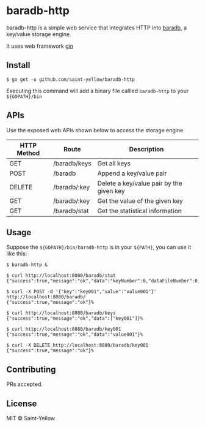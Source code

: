 # baradb-http

baradb-http is a simple web service that integrates HTTP into [baradb](https://github.com/saint-yellow/baradb), a key/value storage engine.

It uses web framework [gin](https://github.com/gin-gonic/gin)
## Install

```shell 
$ go get -u github.com/saint-yellow/baradb-http
```

Executing this command will add a binary file callled `baradb-http` to your `${GOPATH}/bin`

## APIs 

Use the exposed web APIs shown below to access the storage engine.

|HTTP Method|Route|Description|
|---|---|---|
|GET|/baradb/keys|Get all keys|
|POST|/baradb|Append a key/value pair|
|DELETE|/baradb/:key|Delete a key/value pair by the given key|
|GET|/baradb/:key|Get the value of the given key|
|GET|/baradb/stat|Get the statistical information|

## Usage

Suppose the `${GOPATH}/bin/baradb-http` is in your `${PATH}`, you can use it like this:

```console
$ baradb-http &

$ curl http://localhost:8080/baradb/stat
{"success":true,"message":"ok","data":"keyNumber":0,"dataFileNumber":0,"reclaimableSize":0,"diskSize":0}%

$ curl -X POST -d '{"key":"key001","value":"value001"}' http://localhost:8080/baradb/
{"success":true,"message":"ok"}%

$ curl http://localhost:8080/baradb/keys
{"success":true,"message":"ok","data":["key001"]}%

$ curl http://localhost:8080/baradb/key001
{"success":true,"message":"ok","data":"value001"}%

$ curl -X DELETE http://localhost:8080/baradb/key001
{"success":true,"message":"ok"}%
```

## Contributing

PRs accepted.

## License

MIT © Saint-Yellow 
